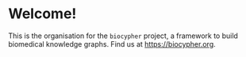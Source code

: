 # Welcome!
This is the organisation for the `biocypher` project, a framework to build biomedical knowledge graphs. Find us at https://biocypher.org.
